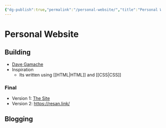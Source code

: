 ```yaml
---
{"dg-publish":true,"permalink":"/personal-website/","title":"Personal Website"}
---
```


# Personal Website
## Building
- [Dave Gamache](http://davegamache.com/)
- Inspiration
	- Its written using [[HTML\|HTML]] and [[CSS\|CSS]]
### Final
- Version 1: [The Site](https://resanchea.github.io/)
- Version 2: https://resan.link/
## Blogging
